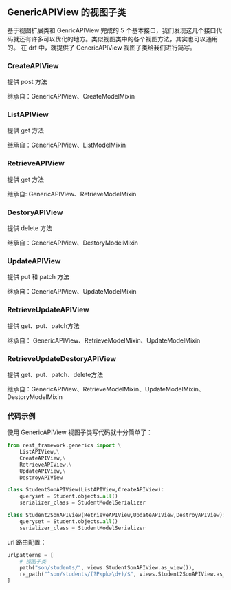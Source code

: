 ## GenericAPIView 的视图子类

基于视图扩展类和 GenricAPIView 完成的 5 个基本接口，我们发现这几个接口代码就还有许多可以优化的地方。类似视图类中的各个视图方法，其实也可以通用的。
在 drf 中，就提供了 GenericAPIView 视图子类给我们进行简写。

### CreateAPIView

提供 post 方法

继承自：GenericAPIView、CreateModelMixin

### ListAPIView

提供 get 方法

继承自：GenericAPIView、ListModelMixin

### RetrieveAPIView

提供 get 方法

继承自: GenericAPIView、RetrieveModelMixin

### DestoryAPIView

提供 delete 方法

继承自：GenericAPIView、DestoryModelMixin

### UpdateAPIView

提供 put 和 patch 方法

继承自：GenericAPIView、UpdateModelMixin

### RetrieveUpdateAPIView

提供 get、put、patch方法

继承自： GenericAPIView、RetrieveModelMixin、UpdateModelMixin

### RetrieveUpdateDestoryAPIView

提供 get、put、patch、delete方法

继承自：GenericAPIView、RetrieveModelMixin、UpdateModelMixin、DestoryModelMixin

### 代码示例

使用 GenericAPIView 视图子类写代码就十分简单了：

```python
from rest_framework.generics import \
    ListAPIView,\
    CreateAPIView,\
    RetrieveAPIView,\
    UpdateAPIView,\
    DestroyAPIView

class StudentSonAPIView(ListAPIView,CreateAPIView):
    queryset = Student.objects.all()
    serializer_class = StudentModelSerializer

class Student2SonAPIView(RetrieveAPIView,UpdateAPIView,DestroyAPIView):
    queryset = Student.objects.all()
    serializer_class = StudentModelSerializer
```

url 路由配置：

```python
urlpatterns = [
    # 视图子类
    path("son/students/", views.StudentSonAPIView.as_view()),
    re_path("^son/students/(?P<pk>\d+)/$", views.Student2SonAPIView.as_view()),
]
```

